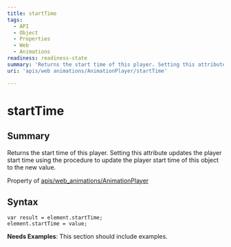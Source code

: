 ```yaml
---
title: startTime
tags:
  - API
  - Object
  - Properties
  - Web
  - Animations
readiness: readiness-state
summary: 'Returns the start time of this player. Setting this attribute updates the player start time using the procedure to update the player start time of this object to the new value.'
uri: 'apis/web animations/AnimationPlayer/startTime'

---
```

# startTime

## Summary

Returns the start time of this player. Setting this attribute updates the player start time using the procedure to update the player start time of this object to the new value.

<span data-meta="applies_to" data-type="key">Property of <span data-type="value">[apis/web\_animations/AnimationPlayer](/apis/web_animations/AnimationPlayer)</span></span>

## Syntax

``` {.js}
var result = element.startTime;
element.startTime = value;
```

**Needs Examples**: This section should include examples.

